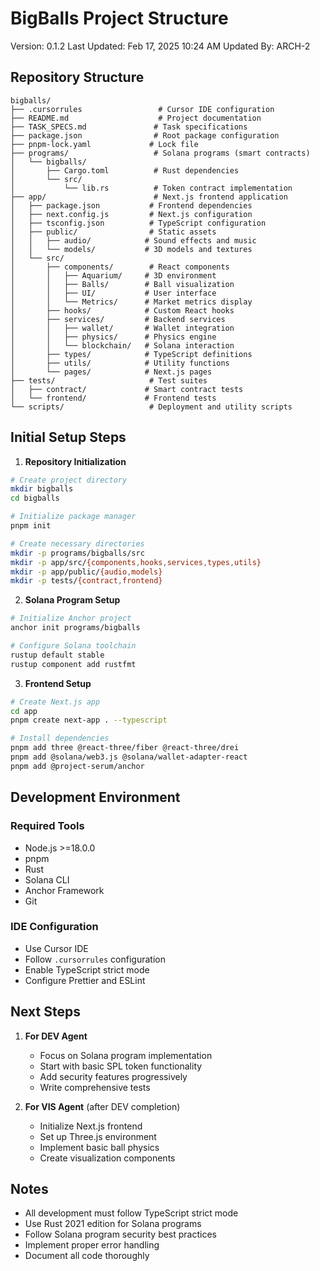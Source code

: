 # BigBalls Project Structure
Version: 0.1.2
Last Updated: Feb 17, 2025 10:24 AM
Updated By: ARCH-2

## Repository Structure
```
bigballs/
├── .cursorrules                 # Cursor IDE configuration
├── README.md                    # Project documentation
├── TASK_SPECS.md               # Task specifications
├── package.json                # Root package configuration
├── pnpm-lock.yaml             # Lock file
├── programs/                   # Solana programs (smart contracts)
│   └── bigballs/
│       ├── Cargo.toml          # Rust dependencies
│       └── src/
│           └── lib.rs          # Token contract implementation
├── app/                        # Next.js frontend application
│   ├── package.json           # Frontend dependencies
│   ├── next.config.js         # Next.js configuration
│   ├── tsconfig.json          # TypeScript configuration
│   ├── public/                # Static assets
│   │   ├── audio/            # Sound effects and music
│   │   └── models/           # 3D models and textures
│   └── src/
│       ├── components/        # React components
│       │   ├── Aquarium/     # 3D environment
│       │   ├── Balls/        # Ball visualization
│       │   ├── UI/           # User interface
│       │   └── Metrics/      # Market metrics display
│       ├── hooks/            # Custom React hooks
│       ├── services/         # Backend services
│       │   ├── wallet/       # Wallet integration
│       │   ├── physics/      # Physics engine
│       │   └── blockchain/   # Solana interaction
│       ├── types/            # TypeScript definitions
│       ├── utils/            # Utility functions
│       └── pages/            # Next.js pages
├── tests/                     # Test suites
│   ├── contract/             # Smart contract tests
│   └── frontend/             # Frontend tests
└── scripts/                   # Deployment and utility scripts
```

## Initial Setup Steps

1. **Repository Initialization**
```bash
# Create project directory
mkdir bigballs
cd bigballs

# Initialize package manager
pnpm init

# Create necessary directories
mkdir -p programs/bigballs/src
mkdir -p app/src/{components,hooks,services,types,utils}
mkdir -p app/public/{audio,models}
mkdir -p tests/{contract,frontend}
```

2. **Solana Program Setup**
```bash
# Initialize Anchor project
anchor init programs/bigballs

# Configure Solana toolchain
rustup default stable
rustup component add rustfmt
```

3. **Frontend Setup**
```bash
# Create Next.js app
cd app
pnpm create next-app . --typescript

# Install dependencies
pnpm add three @react-three/fiber @react-three/drei
pnpm add @solana/web3.js @solana/wallet-adapter-react
pnpm add @project-serum/anchor
```

## Development Environment

### Required Tools
- Node.js >=18.0.0
- pnpm
- Rust
- Solana CLI
- Anchor Framework
- Git

### IDE Configuration
- Use Cursor IDE
- Follow `.cursorrules` configuration
- Enable TypeScript strict mode
- Configure Prettier and ESLint

## Next Steps

1. **For DEV Agent**
   - Focus on Solana program implementation
   - Start with basic SPL token functionality
   - Add security features progressively
   - Write comprehensive tests

2. **For VIS Agent** (after DEV completion)
   - Initialize Next.js frontend
   - Set up Three.js environment
   - Implement basic ball physics
   - Create visualization components

## Notes
- All development must follow TypeScript strict mode
- Use Rust 2021 edition for Solana programs
- Follow Solana program security best practices
- Implement proper error handling
- Document all code thoroughly 